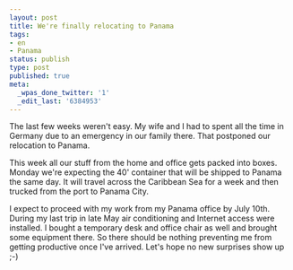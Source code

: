 ```yaml
---
layout: post
title: We're finally relocating to Panama
tags:
- en
- Panama
status: publish
type: post
published: true
meta:
  _wpas_done_twitter: '1'
  _edit_last: '6384953'
---
```

<p>The last few weeks weren't easy. My wife and I had to spent all the time in Germany due to an emergency in our family there. That postponed our relocation to Panama.</p>

<p>This week all our stuff from the home and office gets packed into boxes. Monday we're expecting the 40' container that will be shipped to Panama the same day. It will travel across the Caribbean Sea for a week and then trucked from the port to Panama City.</p>

<p>I expect to proceed with my work from my Panama office by July 10th. During my last trip in late May air conditioning and Internet access were installed. I bought a temporary desk and office chair as well and brought some equipment there. So there should be nothing preventing me from getting productive once I've arrived. Let's hope no new surprises show up ;-)</p>
 
